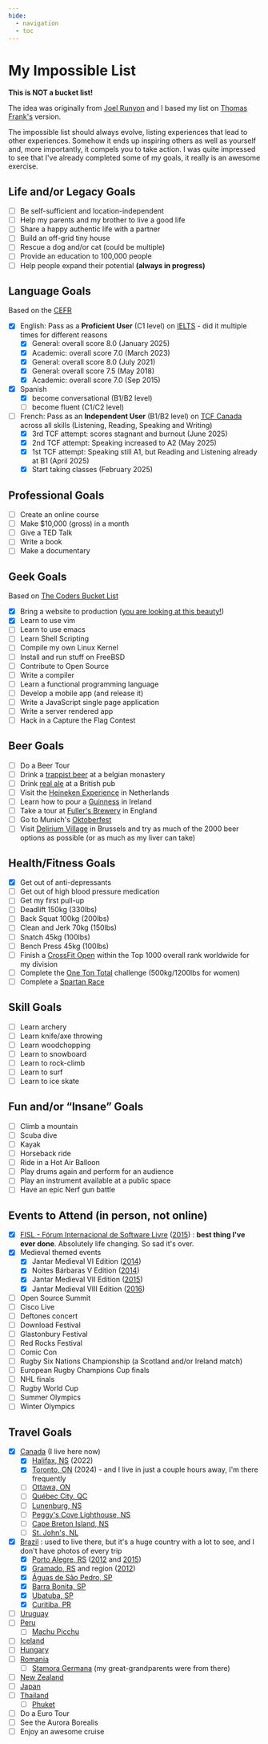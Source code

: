 ```yaml
---
hide:
  - navigation
  - toc
---
```


# My Impossible List

**This is NOT a bucket list!**

The idea was originally from [Joel Runyon](https://impossiblehq.com/impossible-list/) and I based my list on [Thomas Frank's](https://collegeinfogeek.com/about/meet-the-author/my-impossible-list/) version.

The impossible list should always evolve, listing experiences that lead to other experiences. Somehow it ends up inspiring others as well as yourself and, more importantly, it compels you to take action. I was quite impressed to see that I've already completed some of my goals, it really is an awesome exercise.

## Life and/or Legacy Goals
- [ ] Be self-sufficient and location-independent
- [ ] Help my parents and my brother to live a good life
- [ ] Share a happy authentic life with a partner
- [ ] Build an off-grid tiny house
- [ ] Rescue a dog and/or cat (could be multiple)
- [ ] Provide an education to 100,000 people
- [ ] Help people expand their potential **(always in progress)**

## Language Goals
Based on the [CEFR](https://en.wikipedia.org/wiki/Common_European_Framework_of_Reference_for_Languages#Common_reference_levels)

- [x] English: Pass as a **Proficient User** (C1 level) on [IELTS](https://takeielts.britishcouncil.org/teach-ielts/test-information/scores-explained) - did it multiple times for different reasons
    * [x] General: overall score 8.0 (January 2025)
    * [x] Academic: overall score 7.0 (March 2023)
    * [x] General: overall score 8.0 (July 2021)
    * [x] General: overall score 7.5 (May 2018)
    * [x] Academic: overall score 7.0 (Sep 2015)
- [x] Spanish
    - [x] become conversational (B1/B2 level)
    - [ ] become fluent (C1/C2 level)
- [ ] French: Pass as an **Independent User** (B1/B2 level) on [TCF Canada](https://www.france-education-international.fr/test/tcf-canada?langue=en) across all skills (Listening, Reading, Speaking and Writing)
    * [x] 3rd TCF attempt: scores stagnant and burnout (June 2025)
    * [x] 2nd TCF attempt: Speaking increased to A2 (May 2025)
    * [x] 1st TCF attempt: Speaking still A1, but Reading and Listening already at B1 (April 2025)
    * [x] Start taking classes (February 2025)

## Professional Goals
- [ ] Create an online course
- [ ] Make $10,000 (gross) in a month
- [ ] Give a TED Talk
- [ ] Write a book
- [ ] Make a documentary

## Geek Goals
Based on [The Coders Bucket List](https://dev.to/remast/the-coders-bucket-list-138m)

- [x] Bring a website to production ([you are looking at this beauty!](https://livialima.net "my website"))
- [x] Learn to use vim
- [ ] Learn to use emacs
- [ ] Learn Shell Scripting
- [ ] Compile my own Linux Kernel
- [ ] Install and run stuff on FreeBSD
- [ ] Contribute to Open Source
- [ ] Write a compiler
- [ ] Learn a functional programming language
- [ ] Develop a mobile app (and release it)
- [ ] Write a JavaScript single page application
- [ ] Write a server rendered app
- [ ] Hack in a Capture the Flag Contest

## Beer Goals
- [ ] Do a Beer Tour
- [ ] Drink a [trappist beer](https://en.wikipedia.org/wiki/Trappist_beer) at a belgian monastery
- [ ] Drink [real ale](https://camra.org.uk/learn-discover/the-basics/what-is-real-ale/) at a British pub
- [ ] Visit the [Heineken Experience](https://www.heinekenexperience.com/en/) in Netherlands
- [ ] Learn how to pour a [Guinness](https://www.guinness-storehouse.com/en/visit/premium-experiences) in Ireland
- [ ] Take a tour at [Fuller's Brewery](https://www.fullersbrewery.co.uk/pages/brewery-tours) in England
- [ ] Go to Munich's [Oktoberfest](https://www.oktoberfest.de/en)
- [ ] Visit [Delirium Village](https://www.deliriumvillage.com/) in Brussels and try as much of the 2000 beer options as possible (or as much as my liver can take)

## Health/Fitness Goals
- [x] Get out of anti-depressants
- [ ] Get out of high blood pressure medication
- [ ] Get my first pull-up
- [ ] Deadlift 150kg (330lbs)
- [ ] Back Squat 100kg (200lbs)
- [ ] Clean and Jerk 70kg (150lbs)
- [ ] Snatch 45kg (100lbs)
- [ ] Bench Press 45kg (100lbs)
- [ ] Finish a [CrossFit Open](https://games.crossfit.com/open) within the Top 1000 overall rank worldwide for my division
- [ ] Complete the [One Ton Total](https://otc.securechkout.com/join) challenge (500kg/1200lbs for women)
- [ ] Complete a [Spartan Race](https://www.spartan.com/)

## Skill Goals
- [ ] Learn archery
- [ ] Learn knife/axe throwing
- [ ] Learn woodchopping
- [ ] Learn to snowboard
- [ ] Learn to rock-climb
- [ ] Learn to surf
- [ ] Learn to ice skate

## Fun and/or “Insane” Goals
- [ ] Climb a mountain
- [ ] Scuba dive
- [ ] Kayak
- [ ] Horseback ride
- [ ] Ride in a Hot Air Balloon
- [ ] Play drums again and perform for an audience
- [ ] Play an instrument available at a public space
- [ ] Have an epic Nerf gun battle

## Events to Attend (in person, not online)
- [x] [FISL - Fórum Internacional de Software Livre](https://web.archive.org/web/20150713055504/http://softwarelivre.org/fisl16/o-evento/sobre-o-fisl) ([2015](https://www.facebook.com/media/set/?set=a.1424877627701838)) : **best thing I've ever done**. Absolutely life changing. So sad it's over.
- [x] Medieval themed events
    * [x] Jantar Medieval VI Edition ([2014](https://www.facebook.com/media/set/?set=a.240107426178870))
    * [x] Noites Bárbaras V Edition ([2014](https://www.facebook.com/media/set/?set=a.260698884119724))
    * [x] Jantar Medieval VII Edition ([2015](https://www.facebook.com/media/set/?set=a.1424809451041989))
    * [x] Jantar Medieval VIII Edition ([2016](https://www.facebook.com/media/set/?set=a.497436407112636))
- [ ] Open Source Summit
- [ ] Cisco Live
- [ ] Deftones concert
- [ ] Download Festival
- [ ] Glastonbury Festival
- [ ] Red Rocks Festival
- [ ] Comic Con
- [ ] Rugby Six Nations Championship (a Scotland and/or Ireland match)
- [ ] European Rugby Champions Cup finals
- [ ] NHL finals
- [ ] Rugby World Cup
- [ ] Summer Olympics
- [ ] Winter Olympics

## Travel Goals
- [x] [Canada](https://maps.app.goo.gl/hbKv1QSHTjQgCeNM9) (I live here now)
    - [x] [Halifax, NS](https://maps.app.goo.gl/wbyqC9d9fcx2bCXr8) (2022)
    - [x] [Toronto, ON](https://maps.app.goo.gl/rbjMm97YEivw27r3A) (2024) - and I live in just a couple hours away, I'm there frequently
    - [ ] [Ottawa, ON](https://maps.app.goo.gl/6yKCqyMdW5SnJsa5A)
    - [ ] [Québec City, QC](https://maps.app.goo.gl/vaNstKFXg99gGzgp7)
    - [ ] [Lunenburg, NS](https://maps.app.goo.gl/4MQrUyJSy9nDVMjm7)
    - [ ] [Peggy's Cove Lighthouse, NS](https://maps.app.goo.gl/NJn8moW8ar9HBijw5)
    - [ ] [Cape Breton Island, NS](https://maps.app.goo.gl/RsMgfHitMCbLD762A)
    - [ ] [St. John's, NL](https://maps.app.goo.gl/2NHUR6DXKCHruXnP7)
- [x] [Brazil](https://maps.app.goo.gl/faxAgA2iYaeLk5139) : used to live there, but it's a huge country with a lot to see, and I don't have photos of every trip
    - [x] [Porto Alegre, RS](https://maps.app.goo.gl/WbXeqdxLmTWRd9J46) ([2012](https://www.facebook.com/media/set/?set=a.1425373267652274) and [2015](https://www.facebook.com/media/set/?set=a.1429090933947174))
    - [x] [Gramado, RS](https://maps.app.goo.gl/9Q87UhGbyXsF2xe6A) and region ([2012](https://www.facebook.com/media/set/?set=a.1429141823942085))
    - [x] [Águas de São Pedro, SP](https://maps.app.goo.gl/WVoNQZAgayDaNm948)
    - [x] [Barra Bonita, SP](https://maps.app.goo.gl/38aQjRRrNHvVvsJS8)
    - [x] [Ubatuba, SP](https://maps.app.goo.gl/sz6PoozX711BxdPm7)
    - [x] [Curitiba, PR](https://maps.app.goo.gl/kHMgdy913CMkLzG69)
- [ ] [Uruguay](https://maps.app.goo.gl/uUfR1DUe9Syc5EK78)
- [ ] [Peru](https://maps.app.goo.gl/89JmV4rR9U1x3Je37)
    - [ ] [Machu Picchu](https://maps.app.goo.gl/jFwetgnyW5dvBS9o8)
- [ ] [Iceland](https://maps.app.goo.gl/Jb7JCBREu9VUKHYK9)
- [ ] [Hungary](https://maps.app.goo.gl/odavBKsz7bjzRi3NA)
- [ ] [Romania](https://maps.app.goo.gl/XmDWnCDJYF3vLAES8)
    - [ ] [Stamora Germana](https://maps.app.goo.gl/8YHoeKjE69g29uSE7) (my great-grandparents were from there)
- [ ] [New Zealand](https://maps.app.goo.gl/X5d2afopMXEF5f429)
- [ ] [Japan](https://maps.app.goo.gl/hfgzZ5GaG68ho6Rb8)
- [ ] [Thailand](https://maps.app.goo.gl/y7Ci8H4XMkrgDwccA)
    - [ ] [Phuket](https://maps.app.goo.gl/3naN7sywEvpwwEMX9)
- [ ] Do a Euro Tour
- [ ] See the Aurora Borealis
- [ ] Enjoy an awesome cruise
